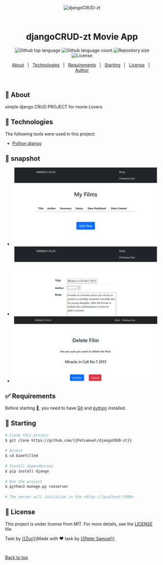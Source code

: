 <div align="center" id="top">
  <img src="./.github/app.gif" alt="djangoCRUD-zt" />

  &#xa0;

</div>

<h1 align="center">djangoCRUD-zt Movie App</h1>

<p align="center">
  <img alt="Github top language" src="https://img.shields.io/github/languages/top/{{Petsamuel}}/djangoCRUD-zt?color=56BEB8">

  <img alt="Github language count" src="https://img.shields.io/github/languages/count/{{Petsamuel}}/djangoCRUD-zt?color=56BEB8">

  <img alt="Repository size" src="https://img.shields.io/github/repo-size/{{Petsamuel/}}/djangoCRUD-zt?color=56BEB8">

  <img alt="License" src="https://img.shields.io/github/license/{{Petsamuel}}/djangoCRUD-zt?color=56BEB8">
</p>

<!-- Status -->

<p align="center">
  <a href="#dart-about">About</a> &#xa0; | &#xa0;
  <a href="#rocket-technologies">Technologies</a> &#xa0; | &#xa0;
  <a href="#white_check_mark-requirements">Requirements</a> &#xa0; | &#xa0;
  <a href="#checkered_flag-starting">Starting</a> &#xa0; | &#xa0;
  <a href="#memo-license">License</a> &#xa0; | &#xa0;
  <a href="https://github.com/{{Petsamuel}}" target="_blank">Author</a>
</p>

<br>

## :dart: About ##

simple django CRUD PROJECT for movie Lovers

## :rocket: Technologies ##

The following tools were used in this project:

- [Python django](https://www.python.org/)

## :checkered_flag: snapshot ##

- ![list](./127.0.0.1_8000_blog_.png)
- ![post](./127.0.0.1_8000_blog_create_.png)
- ![delete](./127.0.0.1_8000_blog_delete_miracle-in-cell-no7-2013%20(1).png)

## :white_check_mark: Requirements ##

Before starting :checkered_flag:, you need to have [Git](https://git-scm.com) and [python](https://python.org/) installed.

## :checkered_flag: Starting ##

```bash
# Clone this project
$ git clone https://github.com/{{Petsamuel/djangoCRUD-zt}}

# Access
$ cd bieefilled

# Install dependencies
$ pip install django

# Run the project
$ python3 manage.py runserver

# The server will initialize in the <http://localhost:3000>
```

## :memo: License ##

This project is under license from MIT. For more details, see the [LICENSE](LICENSE.md) file.

Task by <a href="https://zuri.team/" target="_blank">{{Zuri}}</a>Made with :heart: task by <a href="https://github.com/{{YOUR_GITHUB_USERNAME}}" target="_blank">{{Peter Samuel}}</a>

&#xa0;

<a href="#top">Back to top</a>
